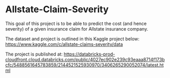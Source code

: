 # Allstate-Claim-Severity
This goal of this project is to be able to predict the cost (and hence severity) of a given insurance claim for Allstate insurance company.  

The dataset and project is outlined in this Kaggle project below:  
https://www.kaggle.com/c/allstate-claims-severity/data

The project is published at:
https://databricks-prod-cloudfront.cloud.databricks.com/public/4027ec902e239c93eaaa8714f173bcfc/5488561645783859/2144521525930970/3406265290052074/latest.html
